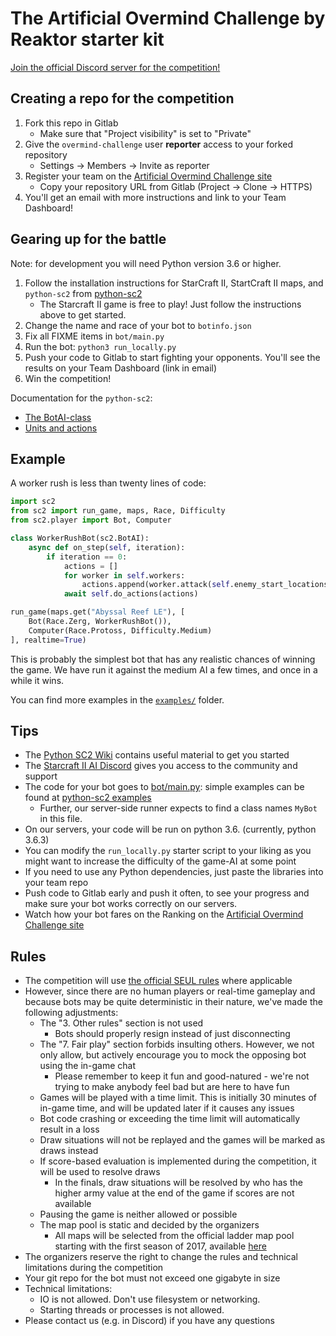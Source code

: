 # The Artificial Overmind Challenge by Reaktor starter kit

[Join the official Discord server for the competition!](https://discord.gg/D9XEhWY)

## Creating a repo for the competition

1. Fork this repo in Gitlab
    * Make sure that "Project visibility" is set to "Private"
2. Give the `overmind-challenge` user **reporter** access to your forked repository
    * Settings -> Members -> Invite as reporter
3. Register your team on the [Artificial Overmind Challenge site](https://artificial-overmind.reaktor.com/)
    * Copy your repository URL from Gitlab (Project -> Clone -> HTTPS)
4. You'll get an email with more instructions and link to your Team Dashboard!

## Gearing up for the battle

Note: for development you will need Python version 3.6 or higher.

1. Follow the installation instructions for StarCraft II, StartCraft II maps, and `python-sc2` from [python-sc2](https://github.com/Dentosal/python-sc2/blob/master/README.md)
    * The Starcraft II game is free to play! Just follow the instructions above to get started.
2. Change the name and race of your bot to `botinfo.json`
3. Fix all FIXME items in `bot/main.py`
4. Run the bot: `python3 run_locally.py`
5. Push your code to Gitlab to start fighting your opponents. You'll see the results on your Team Dashboard (link in email)
7. Win the competition!

Documentation for the `python-sc2`:
- [The BotAI-class](https://github.com/Dentosal/python-sc2/wiki/The-BotAI-class)
- [Units and actions](https://github.com/Dentosal/python-sc2/wiki/Units-and-actions)

## Example

A worker rush is less than twenty lines of code:

```python
import sc2
from sc2 import run_game, maps, Race, Difficulty
from sc2.player import Bot, Computer

class WorkerRushBot(sc2.BotAI):
    async def on_step(self, iteration):
        if iteration == 0:
            actions = []
            for worker in self.workers:
                actions.append(worker.attack(self.enemy_start_locations[0]))
            await self.do_actions(actions)

run_game(maps.get("Abyssal Reef LE"), [
    Bot(Race.Zerg, WorkerRushBot()),
    Computer(Race.Protoss, Difficulty.Medium)
], realtime=True)
```

This is probably the simplest bot that has any realistic chances of winning the game. We have run it against the medium AI a few times, and once in a while it wins.

You can find more examples in the [`examples/`](/examples) folder.

## Tips

- The [Python SC2 Wiki](https://github.com/Dentosal/python-sc2/wiki) contains useful material to get you started
- The [Starcraft II AI Discord](https://discord.gg/D9XEhWY) gives you access to the community and support
- The code for your bot goes to [bot/main.py](bot/main.py): simple examples can be found at [python-sc2 examples](https://github.com/Dentosal/python-sc2/tree/master/examples)
  * Further, our server-side runner expects to find a class names `MyBot` in this file.
- On our servers, your code will be run on python 3.6. (currently, python 3.6.3)
- You can modify the `run_locally.py` starter script to your liking as you might want to increase the difficulty of the game-AI at some point
- If you need to use any Python dependencies, just paste the libraries into your team repo
- Push code to Gitlab early and push it often, to see your progress and make sure your bot works correctly on our servers.
- Watch how your bot fares on the Ranking on the [Artificial Overmind Challenge site](https://artificial-overmind.reaktor.com/)  

## Rules

- The competition will use [the official SEUL rules](https://seul.fi/e-urheilu/pelisaannot/turnaussaannot-starcraft-ii/#english-version) where applicable 
- However, since there are no human players or real-time gameplay and because bots may be quite deterministic in their nature, we've made the following adjustments:
  * The "3. Other rules" section is not used
    + Bots should properly resign instead of just disconnecting
  * The "7. Fair play" section forbids insulting others. However, we not only allow, but actively encourage you to mock the opposing bot using the in-game chat
    + Please remember to keep it fun and good-natured - we're not trying to make anybody feel bad but are here to have fun
  * Games will be played with a time limit. This is initially 30 minutes of in-game time, and will be updated later if it causes any issues
  * Bot code crashing or exceeding the time limit will automatically result in a loss 
  * Draw situations will not be replayed and the games will be marked as draws instead
  * If score-based evaluation is implemented during the competition, it will be used to resolve draws
    + In the finals, draw situations will be resolved by who has the higher army value at the end of the game if scores are not available
  * Pausing the game is neither allowed or possible
  * The map pool is static and decided by the organizers
    + All maps will be selected from the official ladder map pool starting with the first season of 2017, available [here](https://github.com/Blizzard/s2client-proto#map-packs)
- The organizers reserve the right to change the rules and technical limitations during the competition
- Your git repo for the bot must not exceed one gigabyte in size
- Technical limitations:
  * IO is not allowed. Don't use filesystem or networking.
  * Starting threads or processes is not allowed. 
- Please contact us (e.g. in Discord) if you have any questions

